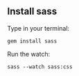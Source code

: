 ## Install sass 

Type in your terminal: 

`gem install sass`

Run the watch:

`sass --watch sass:css`